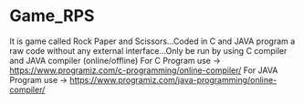 # Game_RPS
It is game called Rock Paper and Scissors...Coded in C and JAVA program a raw code without any external interface...Only be run by using C compiler and JAVA compiler (online/offline)
For C Program use -> https://www.programiz.com/c-programming/online-compiler/
For JAVA Program use -> https://www.programiz.com/java-programming/online-compiler/
